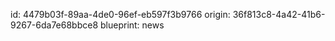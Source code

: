 id: 4479b03f-89aa-4de0-96ef-eb597f3b9766
origin: 36f813c8-4a42-41b6-9267-6da7e68bbce8
blueprint: news
